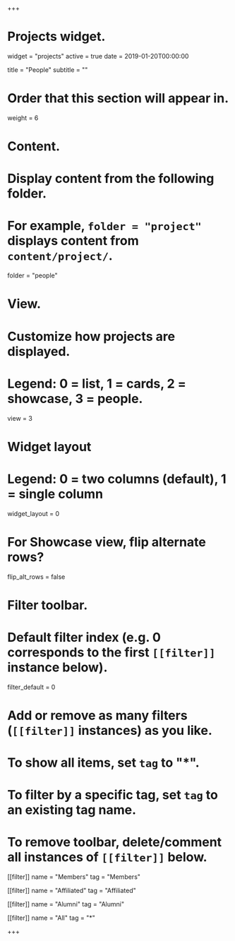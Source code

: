 +++
# Projects widget.
widget = "projects"
active = true
date = 2019-01-20T00:00:00

title = "People"
subtitle = ""

# Order that this section will appear in.
weight = 6

# Content.
# Display content from the following folder.
# For example, `folder = "project"` displays content from `content/project/`.
folder = "people"

# View.
# Customize how projects are displayed.
# Legend: 0 = list, 1 = cards, 2 = showcase, 3 = people.
view = 3

# Widget layout
# Legend: 0 = two columns (default), 1 = single column
widget_layout = 0

# For Showcase view, flip alternate rows?
flip_alt_rows = false

# Filter toolbar.

# Default filter index (e.g. 0 corresponds to the first `[[filter]]` instance below).
filter_default = 0

# Add or remove as many filters (`[[filter]]` instances) as you like.
# To show all items, set `tag` to "*".
# To filter by a specific tag, set `tag` to an existing tag name.
# To remove toolbar, delete/comment all instances of `[[filter]]` below.

[[filter]]
  name = "Members"
  tag = "Members"
  
[[filter]]
  name = "Affiliated"
  tag = "Affiliated"

[[filter]]
  name = "Alumni"
  tag = "Alumni"
  
[[filter]]
  name = "All"
  tag = "*"

+++

